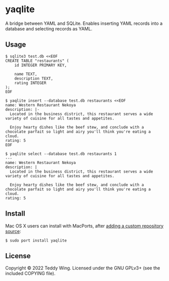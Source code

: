 yaqlite
=======

A bridge between YAML and SQLite. Enables inserting YAML records into a
database and selecting records as YAML.


## Usage
	$ sqlite3 test.db <<EOF
	CREATE TABLE "restaurants" (
		id INTEGER PRIMARY KEY,

		name TEXT,
		description TEXT,
		rating INTEGER
	);
	EOF

	$ yaqlite insert --database test.db restaurants <<EOF
	name: Western Restaurant Nekoya
	description: |-
	  Located in the business district, this restaurant serves a wide variety of cuisine for all tastes and appetites.

	  Enjoy hearty dishes like the beef stew, and conclude with a chocolate parfait so light and airy you'll think you're eating a cloud.
	rating: 5
	EOF

	$ yaqlite select --database test.db restaurants 1
	---
	name: Western Restaurant Nekoya
	description: |
	  Located in the business district, this restaurant serves a wide variety of cuisine for all tastes and appetites.

	  Enjoy hearty dishes like the beef stew, and conclude with a chocolate parfait so light and airy you'll think you're eating a cloud.
	rating: 5


## Install
Mac OS X users can install with MacPorts, after [adding a custom repository
source][teddywing ports repository]:

	$ sudo port install yaqlite


[teddywing ports repository]: https://github.com/teddywing/macports-ports#adding-this-repository-source


## License
Copyright © 2022 Teddy Wing. Licensed under the GNU GPLv3+ (see the included
COPYING file).
